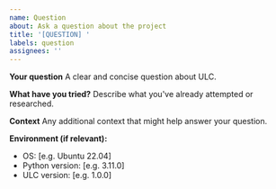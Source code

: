 ```yaml
---
name: Question
about: Ask a question about the project
title: '[QUESTION] '
labels: question
assignees: ''
---
```


**Your question**
A clear and concise question about ULC.

**What have you tried?**
Describe what you've already attempted or researched.

**Context**
Any additional context that might help answer your question.

**Environment (if relevant):**
 - OS: [e.g. Ubuntu 22.04]
 - Python version: [e.g. 3.11.0]
 - ULC version: [e.g. 1.0.0]
